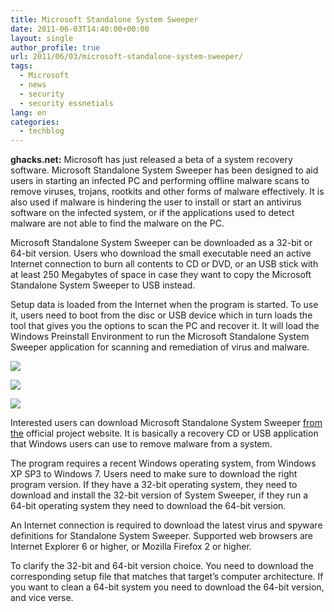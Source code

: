 ```yaml
---
title: Microsoft Standalone System Sweeper
date: 2011-06-03T14:40:00+00:00
layout: single
author_profile: true
url: 2011/06/03/microsoft-standalone-system-sweeper/
tags:
  - Microsoft
  - news
  - security
  - security essnetials
lang: en
categories: 
  - techblog
---
```

**ghacks.net:** Microsoft has just released a beta of a system recovery software. Microsoft Standalone System Sweeper has been designed to aid users in starting an infected PC and performing offline malware scans to remove viruses, trojans, rootkits and other forms of malware effectively. It is also used if malware is hindering the user to install or start an antivirus software on the infected system, or if the applications used to detect malware are not able to find the malware on the PC.

Microsoft Standalone System Sweeper can be downloaded as a 32-bit or 64-bit version. Users who download the small executable need an active Internet connection to burn all contents to CD or DVD, or an USB stick with at least 250 Megabytes of space in case they want to copy the Microsoft Standalone System Sweeper to USB instead.

Setup data is loaded from the Internet when the program is started. To use it, users need to boot from the disc or USB device which in turn loads the tool that gives you the options to scan the PC and recover it. It will load the Windows Preinstall Environment to run the Microsoft Standalone System Sweeper application for scanning and remediation of virus and malware.

[![](http://2.bp.blogspot.com/-lwACWFNl97k/TejqctPo2jI/AAAAAAAAD4s/0Hk5nWZ4nD4/s400/system-sweeper-1.jpg)](http://2.bp.blogspot.com/-lwACWFNl97k/TejqctPo2jI/AAAAAAAAD4s/0Hk5nWZ4nD4/s1600/system-sweeper-1.jpg)

[![](http://2.bp.blogspot.com/-kAKpgLpkhjQ/TejqfIpm1tI/AAAAAAAAD4w/DHTTcShS1B0/s400/system-sweeper-2.jpg)](http://2.bp.blogspot.com/-kAKpgLpkhjQ/TejqfIpm1tI/AAAAAAAAD4w/DHTTcShS1B0/s1600/system-sweeper-2.jpg)

[![](http://3.bp.blogspot.com/-BHSPtewUyBE/Tejqh8Coi_I/AAAAAAAAD40/3lC9YnvHe1g/s400/system-sweeper-3.jpg)](http://3.bp.blogspot.com/-BHSPtewUyBE/Tejqh8Coi_I/AAAAAAAAD40/3lC9YnvHe1g/s1600/system-sweeper-3.jpg)

Interested users can download Microsoft Standalone System Sweeper [from the](http://connect.microsoft.com/systemsweeper) official project website. It is basically a recovery CD or USB application that Windows users can use to remove malware from a system.

The program requires a recent Windows operating system, from Windows XP SP3 to Windows 7. Users need to make sure to download the right program version. If they have a 32-bit operating system, they need to download and install the 32-bit version of System Sweeper, if they run a 64-bit operating system they need to download the 64-bit version.

An Internet connection is required to download the latest virus and spyware definitions for Standalone System Sweeper. Supported web browsers are Internet Explorer 6 or higher, or Mozilla Firefox 2 or higher.

To clarify the 32-bit and 64-bit version choice. You need to download the corresponding setup file that matches that target’s computer architecture. If you want to clean a 64-bit system you need to download the 64-bit version, and vice verse.